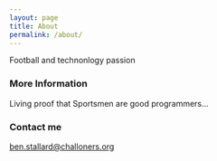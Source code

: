 ```yaml
---
layout: page
title: About
permalink: /about/
---
```


Football and technonlogy passion

### More Information

Living proof that Sportsmen are good programmers...

### Contact me

[ben.stallard@challoners.org](mailto:ben.stallard@challoners.org)
